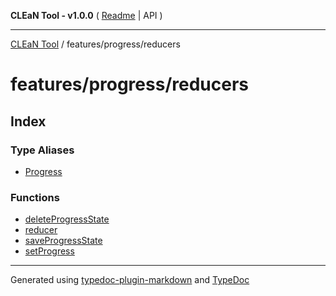 **CLEaN Tool - v1.0.0** ( [Readme](../../../README.md) \| API )

***

[CLEaN Tool](../../../modules.md) / features/progress/reducers

# features/progress/reducers

## Index

### Type Aliases

- [Progress](type-aliases/Progress.md)

### Functions

- [deleteProgressState](functions/deleteProgressState.md)
- [reducer](functions/reducer.md)
- [saveProgressState](functions/saveProgressState.md)
- [setProgress](functions/setProgress.md)

***

Generated using [typedoc-plugin-markdown](https://www.npmjs.com/package/typedoc-plugin-markdown) and [TypeDoc](https://typedoc.org/)
